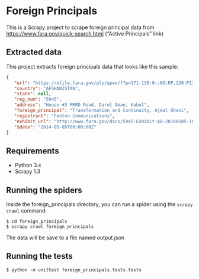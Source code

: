 # Foreign Principals
This is a Scrapy project to scrape foreign principal data from https://www.fara.gov/quick-search.html (“Active Principals” link)

## Extracted data

This project extracts foreign principals data that looks like this sample:
```json
{  
   "url": "https://efile.fara.gov/pls/apex/f?p=171:130:0::NO:RP,130:P130_DATERANGE:N",
   "country": "AFGHANISTAN",
   "state": null,
   "reg_num": "5945",
   "address": "House #3 MRRD Road, Darul Aman, Kabul",
   "foreign_principal": "Transformation and Continuity, Ajmal Ghani",
   "registrant": "Fenton Communications",
   "exhibit_url": "http://www.fara.gov/docs/5945-Exhibit-AB-20140505-10.pdf",
   "$date": "2014-05-05T00:00:00Z"
}
```

## Requirements
* Python 3.x
* Scrapy 1.3

## Running the spiders

Inside the foreign_principals directory, you can run a spider using the `scrapy crawl` command:

    $ cd foreign_principals
    $ scrapy crawl foreign_principals

The data will be save to a file named output.json

## Running the tests

    $ python -m unittest foreign_principals.tests.tests